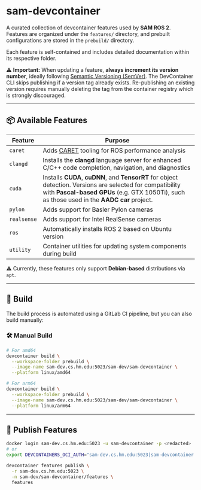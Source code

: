 # sam-devcontainer

A curated collection of devcontainer features used by **SAM ROS 2**.  
Features are organized under the `features/` directory, and prebuilt configurations are stored in the `prebuild/` directory.

Each feature is self-contained and includes detailed documentation within its respective folder.

⚠️ **Important:**
When updating a feature, **always increment its version number**, ideally following [Semantic Versioning (SemVer)](https://semver.org/). The DevContainer CLI skips publishing if a version tag already exists.
Re-publishing an existing version requires manually deleting the tag from the container registry which is strongly discouraged.

---

## 📦 Available Features

| Feature     | Purpose                                  |
|-------------|-------------------------------------------|
| `caret`     | Adds [CARET](https://tier4.github.io/caret_doc/main/) tooling for ROS performance analysis |
| `clangd`    | Installs the **clangd** language server for enhanced C/C++ code completion, navigation, and diagnostics |
| `cuda`      | Installs **CUDA**, **cuDNN**, and **TensorRT** for object detection. Versions are selected for compatibility with **Pascal-based GPUs** (e.g. GTX 1050Ti),  such as those used in the **AADC car** project. |
| `pylon`     | Adds support for Basler Pylon cameras     |
| `realsense` | Adds support for Intel RealSense cameras  |
| `ros`       | Automatically installs ROS 2 based on Ubuntu version |
| `utility`   | Container utilities for updating system components during build |

⚠️ Currently, these features only support **Debian-based** distributions via `apt`.

---

## 🔧 Build

The build process is automated using a GitLab CI pipeline, but you can also build manually:

### 🛠️ Manual Build

```bash
# For amd64
devcontainer build \
  --workspace-folder prebuild \
  --image-name sam-dev.cs.hm.edu:5023/sam-dev/sam-devcontainer \
  --platform linux/amd64

# For arm64
devcontainer build \
  --workspace-folder prebuild \
  --image-name sam-dev.cs.hm.edu:5023/sam-dev/sam-devcontainer \
  --platform linux/arm64
````

---

## 🚀 Publish Features

```bash
docker login sam-dev.cs.hm.edu:5023 -u sam-devcontainer -p <redacted>
# or
export DEVCONTAINERS_OCI_AUTH="sam-dev.cs.hm.edu:5023|sam-devcontainer|<redacted>"

devcontainer features publish \
  -r sam-dev.cs.hm.edu:5023 \
  -n sam-dev/sam-devcontainer/features \
  features
```